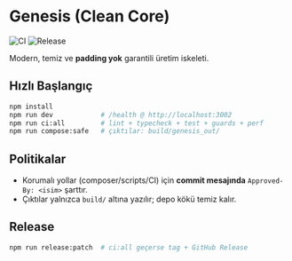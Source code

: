 # Genesis (Clean Core)

![CI](https://github.com/gaiaidev/genesis/actions/workflows/ci.yml/badge.svg)
![Release](https://github.com/gaiaidev/genesis/actions/workflows/release.yml/badge.svg)

Modern, temiz ve **padding yok** garantili üretim iskeleti.

## Hızlı Başlangıç
```bash
npm install
npm run dev            # /health @ http://localhost:3002
npm run ci:all         # lint + typecheck + test + guards + perf
npm run compose:safe   # çıktılar: build/genesis_out/
```

## Politikalar
* Korumalı yollar (composer/scripts/CI) için **commit mesajında** `Approved-By: <isim>` şarttır.
* Çıktılar yalnızca `build/` altına yazılır; depo kökü temiz kalır.

## Release
```bash
npm run release:patch  # ci:all geçerse tag + GitHub Release
```
